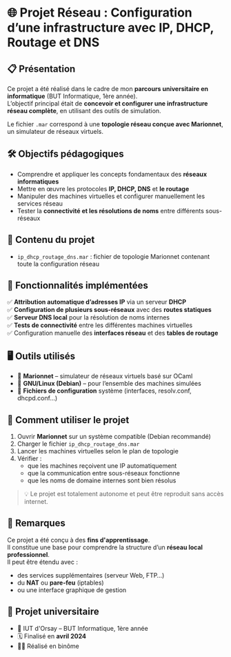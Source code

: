 # 🌐 Projet Réseau : Configuration d’une infrastructure avec IP, DHCP, Routage et DNS

## 📋 Présentation

Ce projet a été réalisé dans le cadre de mon **parcours universitaire en informatique** (BUT Informatique, 1ère année).  
L’objectif principal était de **concevoir et configurer une infrastructure réseau complète**, en utilisant des outils de simulation.

Le fichier `.mar` correspond à une **topologie réseau conçue avec Marionnet**, un simulateur de réseaux virtuels.

## 🛠️ Objectifs pédagogiques

- Comprendre et appliquer les concepts fondamentaux des **réseaux informatiques**
- Mettre en œuvre les protocoles **IP, DHCP, DNS** et **le routage**
- Manipuler des machines virtuelles et configurer manuellement les services réseau
- Tester la **connectivité et les résolutions de noms** entre différents sous-réseaux

## 📁 Contenu du projet

- `ip_dhcp_routage_dns.mar` : fichier de topologie Marionnet contenant toute la configuration réseau

## 🔧 Fonctionnalités implémentées

✅ **Attribution automatique d’adresses IP** via un serveur **DHCP**  
✅ **Configuration de plusieurs sous-réseaux** avec des **routes statiques**  
✅ **Serveur DNS local** pour la résolution de noms internes  
✅ **Tests de connectivité** entre les différentes machines virtuelles  
✅ Configuration manuelle des **interfaces réseau** et des **tables de routage**

## 🖥️ Outils utilisés

- 🧪 **Marionnet** – simulateur de réseaux virtuels basé sur OCaml
- 🐧 **GNU/Linux (Debian)** – pour l’ensemble des machines simulées
- 📝 **Fichiers de configuration** système (interfaces, resolv.conf, dhcpd.conf…)

## 🚀 Comment utiliser le projet

1. Ouvrir **Marionnet** sur un système compatible (Debian recommandé)
2. Charger le fichier `ip_dhcp_routage_dns.mar`
3. Lancer les machines virtuelles selon le plan de topologie
4. Vérifier :
   - que les machines reçoivent une IP automatiquement
   - que la communication entre sous-réseaux fonctionne
   - que les noms de domaine internes sont bien résolus

> 💡 Le projet est totalement autonome et peut être reproduit sans accès internet.

## 📌 Remarques

Ce projet a été conçu à des **fins d'apprentissage**.  
Il constitue une base pour comprendre la structure d’un **réseau local professionnel**.  
Il peut être étendu avec :
- des services supplémentaires (serveur Web, FTP…)
- du **NAT** ou **pare-feu** (iptables)
- ou une interface graphique de gestion

## 🏁 Projet universitaire

- 📍 IUT d'Orsay – BUT Informatique, 1ère année  
- 🗓️ Finalisé en **avril 2024**  
- 👨‍💻 Réalisé en binôme 

